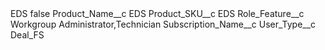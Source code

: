 <?xml version="1.0" encoding="UTF-8"?>
<CustomMetadata xmlns="http://soap.sforce.com/2006/04/metadata" xmlns:xsi="http://www.w3.org/2001/XMLSchema-instance" xmlns:xsd="http://www.w3.org/2001/XMLSchema">
    <label>EDS</label>
    <protected>false</protected>
    <values>
        <field>Product_Name__c</field>
        <value xsi:type="xsd:string">EDS</value>
    </values>
    <values>
        <field>Product_SKU__c</field>
        <value xsi:type="xsd:string">EDS</value>
    </values>
    <values>
        <field>Role_Feature__c</field>
        <value xsi:type="xsd:string">Workgroup Administrator,Technician</value>
    </values>
    <values>
        <field>Subscription_Name__c</field>
        <value xsi:nil="true"/>
    </values>
    <values>
        <field>User_Type__c</field>
        <value xsi:type="xsd:string">Deal_FS</value>
    </values>
</CustomMetadata>
